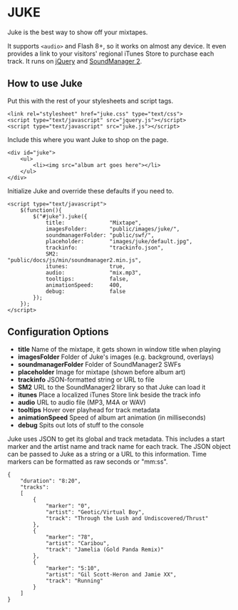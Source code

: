 JUKE
====

Juke is the best way to show off your mixtapes.

It supports `<audio>` and Flash 8+, so it works on almost any device. It even provides a link to your visitors' regional iTunes Store to purchase each track. It runs on [jQuery](http://jquery.com/) and [SoundManager 2](http://www.schillmania.com/projects/soundmanager2/).

How to use Juke
---------------

Put this with the rest of your stylesheets and script tags.

	<link rel="stylesheet" href="juke.css" type="text/css">
	<script type="text/javascript" src="jquery.js"></script>
	<script type="text/javascript" src="juke.js"></script>

Include this where you want Juke to shop on the page.

	<div id="juke">
		<ul>
			<li><img src="album art goes here"></li>
	    </ul>
	</div>

Initialize Juke and override these defaults if you need to.
	
	<script type="text/javascript">
	    $(function(){
	        $("#juke").juke({
	            title:              "Mixtape",
	            imagesFolder:       "public/images/juke/",    
	            soundmanagerFolder: "public/swf/",             
	            placeholder:        "images/juke/default.jpg",
	            trackinfo:          "trackinfo.json",
	            SM2:                "public/docs/js/min/soundmanager2.min.js",
	            itunes:             true,
	            audio:              "mix.mp3",                 
	            tooltips:           false,                               
	            animationSpeed:     400,                                 
	            debug:              false                                
	        });
	    });
	</script>

Configuration Options
---------------------

- **title** Name of the mixtape, it gets shown in window title when playing
- **imagesFolder** Folder of Juke's images (e.g. background, overlays)
- **soundmanagerFolder** Folder of SoundManager2 SWFs
- **placeholder** Image for mixtape (shown before album art)
- **trackinfo** JSON-formatted string or URL to file
- **SM2** URL to the SoundManager2 library so that Juke can load it
- **itunes** Place a localized iTunes Store link beside the track info
- **audio** URL to audio file (MP3, M4A or WAV)
- **tooltips** Hover over playhead for track metadata
- **animationSpeed** Speed of album art animation (in milliseconds)
- **debug** Spits out lots of stuff to the console

Juke uses JSON to get its global and track metadata. This includes a start marker and the artist name and track name for each track. The JSON object can be passed to Juke as a string or a URL to this information. Time markers can be formatted as raw seconds or "mm:ss".

	{
		"duration": "8:20",
		"tracks":
		[
			{
				"marker": "0",
				"artist": "Geotic/Virtual Boy",
				"track": "Through the Lush and Undiscovered/Thrust"
			},
			{
				"marker": "78",
				"artist": "Caribou",
				"track": "Jamelia (Gold Panda Remix)"
			},
			{
				"marker": "5:10",
				"artist": "Gil Scott-Heron and Jamie XX",
				"track": "Running"
			}
		]
	}
